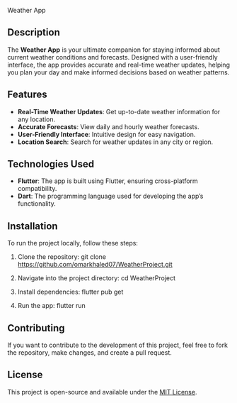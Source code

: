 Weather App

## Description
The **Weather App** is your ultimate companion for staying informed about current weather conditions and forecasts. Designed with a user-friendly interface, the app provides accurate and real-time weather updates, helping you plan your day and make informed decisions based on weather patterns.

## Features
- **Real-Time Weather Updates**: Get up-to-date weather information for any location.
- **Accurate Forecasts**: View daily and hourly weather forecasts.
- **User-Friendly Interface**: Intuitive design for easy navigation.
- **Location Search**: Search for weather updates in any city or region.

## Technologies Used
- **Flutter**: The app is built using Flutter, ensuring cross-platform compatibility.
- **Dart**: The programming language used for developing the app’s functionality.

## Installation

To run the project locally, follow these steps:

1. Clone the repository:
   git clone https://github.com/omarkhaled07/WeatherProject.git

2. Navigate into the project directory:
   cd WeatherProject

3. Install dependencies:
   flutter pub get

4. Run the app:
   flutter run

## Contributing

If you want to contribute to the development of this project, feel free to fork the repository, make changes, and create a pull request.

## License

This project is open-source and available under the [MIT License](LICENSE).
